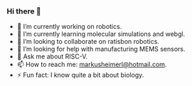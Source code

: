 ### Hi there 👋

<!--
**markusheimerl/markusheimerl** is a ✨ _special_ ✨ repository because its `README.md` (this file) appears on your GitHub profile.

Here are some ideas to get you started:
-->
- 🔭 I’m currently working on robotics.
- 🌱 I’m currently learning molecular simulations and webgl.
- 👯 I’m looking to collaborate on ratisbon robotics.
- 🤔 I’m looking for help with manufacturing MEMS sensors.
- 💬 Ask me about RISC-V.
- 📫 How to reach me: markusheimerl@hotmail.com.
- ⚡ Fun fact: I know quite a bit about biology.


